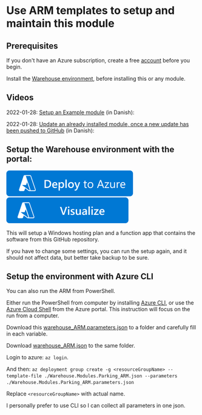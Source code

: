 # Use ARM templates to setup and maintain this module

## Prerequisites

If you don't have an Azure subscription, create a free [account](https://azure.microsoft.com/free/?ref=microsoft.com&utm_source=microsoft.com&utm_medium=docs&utm_campaign=visualstudio) before you begin.

Install the [Warehouse environment](https://github.com/Bygdrift/Warehouse/tree/master/Deploy), before installing this or any module.

## Videos

2022-01-28: [Setup an Example module](https://www.youtube.com/watch?v=itwd2XdHIkM) (in Danish):

2022-01-28: [Update an already installed module, once a new update has been pushed to GitHub](https://www.youtube.com/watch?v=XywfV_n-320) (in Danish):

## Setup the Warehouse environment with the portal:

[![Deploy To Azure](https://raw.githubusercontent.com/Bygdrift/Warehouse/master/Docs/Images/deploytoazureButton.svg)](https://portal.azure.com/#create/Microsoft.Template/uri/https%3A%2F%2Fraw.githubusercontent.com%2Fhillerod%2FWarehouse.Modules.Parking%2Fmaster%2FDeploy%2FWarehouse.Modules.Parking_ARM.json)
[![Visualize](https://raw.githubusercontent.com/Bygdrift/Warehouse/master/Docs/Images/visualizebutton.svg)](http://armviz.io/#/?load=https%3A%2F%2Fraw.githubusercontent.com%2Fhillerod%2FWarehouse.Modules.Parking%2Fmaster%2FDeploy%2FWarehouse.Modules.Parking_ARM.json)

This will setup a Windows hosting plan and a function app that contains the software from this GitHub repository.

If you have to change some settings, you can run the setup again, and it should not affect data, but better take backup to be sure.

## Setup the environment with Azure CLI

You can also run the ARM from PowerShell.

Either run the PowerShell from computer by installing [Azure CLI](https://docs.microsoft.com/en-us/cli/azure/install-azure-cli), or use the [Azure Cloud Shell](https://shell.azure.com/bash) from the Azure portal. This instruction will focus on the run from a computer.

Download this [warehouse_ARM.parameters.json](https://raw.githubusercontent.com/hillerod/Warehouse.Modules.Parking/master/Deploy/Warehouse.Modules.Parking_ARM.parameters.json) to a folder and carefully fill in each variable.

Download [warehouse_ARM.json](https://raw.githubusercontent.com/hillerod/Warehouse.Modules.Parking/master/Deploy/Warehouse.Modules.parking_ARM.json) to the same folder.

Login to azure: `az login`.

And then: `az deployment group create -g <resourceGroupName> --template-file ./Warehouse.Modules.Parking_ARM.json --parameters ./Warehouse.Modules.Parking_ARM.parameters.json`

Replace `<resourceGroupName>` with actual name.

I personally prefer to use CLI so I can collect all parameters in one json.